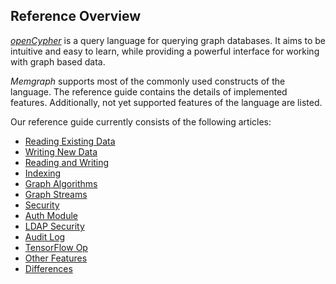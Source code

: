 ## Reference Overview

[*openCypher*](http://www.opencypher.org/) is a query language for querying
graph databases. It aims to be intuitive and easy to learn, while
providing a powerful interface for working with graph based data.

*Memgraph* supports most of the commonly used constructs of the language. The
reference guide contains the details of implemented features. Additionally,
not yet supported features of the language are listed.

Our reference guide currently consists of the following articles:

  * [Reading Existing Data](reading-existing-data.md)
  * [Writing New Data](writing-new-data.md)
  * [Reading and Writing](reading-and-writing.md)
  * [Indexing](indexing.md)
  * [Graph Algorithms](graph-algorithms.md)
  * [Graph Streams](graph-streams.md)
  * [Security](security.md)
  * [Auth Module](auth-module.md)
  * [LDAP Security](ldap-security.md)
  * [Audit Log](audit-log.md)
  * [TensorFlow Op](tensorflow.md)
  * [Other Features](other-features.md)
  * [Differences](differences.md)
